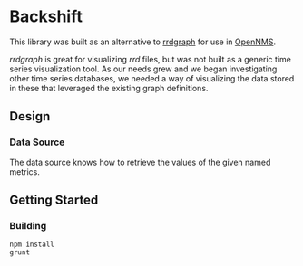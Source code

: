 # Backshift

This library was built as an alternative to [rrdgraph](http://oss.oetiker.ch/rrdtool/doc/rrdgraph.en.html) for use in [OpenNMS](https://github.com/OpenNMS/opennms).

*rrdgraph* is great for visualizing *rrd* files, but was not built as a generic time series
visualization tool. As our needs grew and we began investigating other time series databases,
we needed a way of visualizing the data stored in these that leveraged the existing graph definitions.

## Design

### Data Source

The data source knows how to retrieve the values of the given named metrics.

## Getting Started

### Building
 
```
npm install
grunt
```
